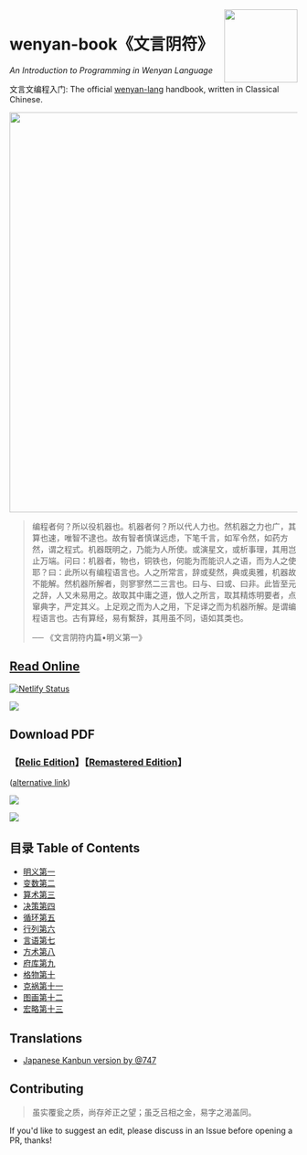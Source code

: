 <img src="assets/wy-logo.svg" align="right" width="128" height="128"/>

# wenyan-book《文言阴符》

*An Introduction to Programming in Wenyan Language*

文言文编程入门: The official [wenyan-lang](https://wy-lang.org) handbook, written in Classical Chinese.

<img src="assets/cover-alt.png" width="700" height="700">

> 编程者何？所以役机器也。机器者何？所以代人力也。然机器之力也广，其算也速，唯智不逮也。故有智者慎谋远虑，下笔千言，如军令然，如药方然，谓之程式。机器既明之，乃能为人所使。或演星文，或析事理，其用岂止万端。问曰：机器者，物也，铜铁也，何能为而能识人之语，而为人之使耶？曰：此所以有编程语言也。人之所常言，辞或斐然，典或奥雅，机器故不能解。然机器所解者，则寥寥然二三言也。曰与、曰或、曰非。此皆至元之辞，人又未易用之。故取其中庸之道，倣人之所言，取其精炼明要者，点窜典字，严定其义。上足观之而为人之用，下足译之而为机器所解。是谓编程语言也。古有算经，易有繫辞，其用虽不同，语如其类也。
> 
> ── 《文言阴符内篇•明义第一》

## [Read Online](https://book.wy-lang.org)

[![Netlify Status](https://api.netlify.com/api/v1/badges/7c6b5275-99ea-4dfa-af77-23ac38b80ac6/deploy-status)](https://app.netlify.com/sites/wy-book/deploys)

[![](assets/screenshots/screenshot001.png)](https://book.wy-lang.org)

 
## Download PDF

### 【[Relic Edition](https://github.com/wenyan-lang/book/releases)】【[Remastered Edition](assets/wenyan-book.pdf)】

([alternative link](https://cdn.jsdelivr.net/gh/wenyan-lang/book/assets/wenyan-book.pdf))

[![](assets/screenshots/screenshot003.png)](https://github.com/wenyan-lang/book/releases)

[![](assets/screenshots/screenshot004.png)](https://github.com/wenyan-lang/book/releases)


## 目录 Table of Contents

- [明义第一](01%20明义第一.md)
- [变数第二](02%20变数第二.md)
- [算术第三](03%20算术第三.md)
- [决策第四](04%20决策第四.md)
- [循环第五](05%20循环第五.md)
- [行列第六](06%20行列第六.md)
- [言语第七](07%20言语第七.md)
- [方术第八](08%20方术第八.md)
- [府库第九](09%20府库第九.md)
- [格物第十](10%20格物第十.md)
- [克祸第十一](11%20克祸第十一.md)
- [图画第十二](12%20图画第十二.md)
- [宏略第十三](13%20宏略第十三.md)


## Translations

- [Japanese Kanbun version by @747](https://gitlab.com/yheuhtozr/book-ja-kanbun)

## Contributing


> 虽实覆瓮之质，尚存斧正之望；虽乏吕相之金，易字之渴盖同。

If you'd like to suggest an edit, please discuss in an Issue before opening a PR, thanks!
